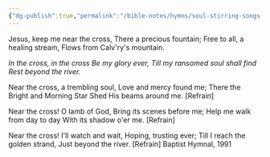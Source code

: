 ```yaml
---
{"dg-publish":true,"permalink":"/bible-notes/hymns/soul-stirring-songs-and-hymns/near-the-cross/","title":"Near the Cross"}
---
```



Jesus, keep me near the cross,
There a precious fountain;
Free to all, a healing stream,
Flows from Calv'ry's mountain.

*In the cross, in the cross
Be my glory ever,
Till my ransomed soul shall find
Rest beyond the river.*

Near the cross, a trembling soul,
Love and mercy found me;
There the Bright and Morning Star
Shed His beams around me. [Refrain]

Near the cross! O lamb of God,
Bring its scenes before me;
Help me walk from day to day
With its shadow o'er me. [Refrain]

Near the cross! I'll watch and wait,
Hoping, trusting ever;
Till I reach the golden strand,
Just beyond the river. [Refrain]
Baptist Hymnal, 1991